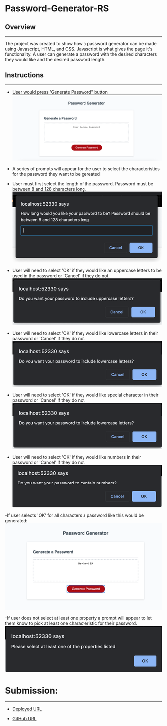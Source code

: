 # Password-Generator-RS

## Overview

---

The project was created to show how a password generator can be made using Javascript, HTML, and CSS. Javascript is what gives the page it's functionality. A user can generate a password with the desired characters they would like and the desired password length.

## Instructions

---

- User would press 'Generate Password" button ![picture of generate password button](./Assets/images/passwordgenpic.png)

- A series of prompts will appear for the user to select the characteristics for the password they want to be gereated

- User must first select the length of the password. Password must be between 8 and 128 characters long. ![prompt for password length](./Assets/images/length.png)

- User will need to select 'OK' if they would like an uppercase letters to be used in the password or 'Cancel' if they do not. ![prompt for selecting Uppercase letters](./Assets/images/Upper.png)

- User will need to select 'OK' if they would like lowercase letters in their password or 'Cancel' if they do not. ![prompt for selecting Lowercase letters](./Assets/images/lower.png)

- User will need to select 'OK' if they would like special character in their password or 'Cancel' if they do not. ![prompt for selecting special characters](./Assets/images/lower.png)

- User will need to select 'OK' if they would like numbers in their password or 'Cancel' if they do not. ![prompt for selecting numbers](./Assets/images/number.png)

-If user selects 'OK' for all characters a password like this would be generated: ![generated password](./Assets/images/passwordgenerated.png)

-If user does not select at least one property a prompt will appear to let them know to pick at least one characteristic for their password. ![prompt to try selections again](./Assets/images/error-prompt.png)

# Submission:

---

- [Deployed URL](https://github.com/Rudys212/Password-Gene-RS)

- [GitHub URL](https://github.com/Rudys212/Password-Generator-RS)
